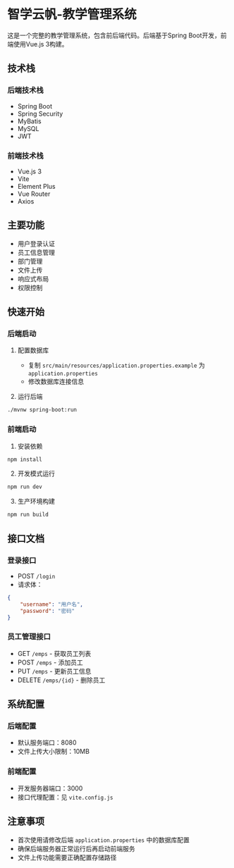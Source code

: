 # 智学云帆-教学管理系统

这是一个完整的教学管理系统，包含前后端代码。后端基于Spring Boot开发，前端使用Vue.js 3构建。

## 技术栈

### 后端技术栈
- Spring Boot
- Spring Security
- MyBatis
- MySQL
- JWT

### 前端技术栈
- Vue.js 3
- Vite
- Element Plus
- Vue Router
- Axios

## 主要功能

- 用户登录认证
- 员工信息管理
- 部门管理
- 文件上传
- 响应式布局
- 权限控制

## 快速开始

### 后端启动
1. 配置数据库
   - 复制 `src/main/resources/application.properties.example` 为 `application.properties`
   - 修改数据库连接信息

2. 运行后端
```bash
./mvnw spring-boot:run
```

### 前端启动
1. 安装依赖
```bash
npm install
```

2. 开发模式运行
```bash
npm run dev
```

3. 生产环境构建
```bash
npm run build
```

## 接口文档

### 登录接口
- POST `/login`
- 请求体：
```json
{
    "username": "用户名",
    "password": "密码"
}
```

### 员工管理接口
- GET `/emps` - 获取员工列表
- POST `/emps` - 添加员工
- PUT `/emps` - 更新员工信息
- DELETE `/emps/{id}` - 删除员工

## 系统配置

### 后端配置
- 默认服务端口：8080
- 文件上传大小限制：10MB

### 前端配置
- 开发服务器端口：3000
- 接口代理配置：见 `vite.config.js`

## 注意事项

- 首次使用请修改后端 `application.properties` 中的数据库配置
- 确保后端服务器正常运行后再启动前端服务
- 文件上传功能需要正确配置存储路径